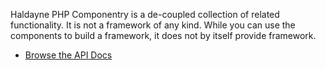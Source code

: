 Haldayne PHP Componentry is a de-coupled collection of related functionality. It is not a framework of any kind. While you can use the components to build a framework, it does not by itself provide framework.

* [Browse the API Docs](http://haldayne.github.io/documentation)
